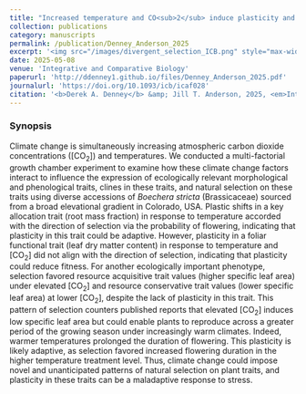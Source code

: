 ```yaml
---
title: "Increased temperature and CO<sub>2</sub> induce plasticity and impose novel selection on plant traits"
collection: publications
category: manuscripts
permalink: /publication/Denney_Anderson_2025
excerpt: '<img src="/images/divergent_selection_ICB.png" style="max-width:60%; height:auto; display:block; margin:auto;"/> <br>We found a multifactorial manipulation of elevated temperature and CO<sub>2</sub> induced plasticity in traits but selection may not operate in the same direction, producing potentially maladaptive plasticity.'  
date: 2025-05-08
venue: 'Integrative and Comparative Biology'
paperurl: 'http://ddenney1.github.io/files/Denney_Anderson_2025.pdf'
journalurl: 'https://doi.org/10.1093/icb/icaf028'
citation: '<b>Derek A. Denney</b> &amp; Jill T. Anderson, 2025, <em>Integrative and Comparative Biology</em>'
---
```

### Synopsis  

Climate change is simultaneously increasing atmospheric carbon dioxide concentrations ([CO<sub>2</sub>]) and temperatures. We conducted a multi-factorial growth chamber experiment to examine how these climate change factors interact to influence the expression of ecologically relevant morphological and phenological traits, clines in these traits, and natural selection on these traits using diverse accessions of *Boechera stricta* (Brassicaceae) sourced from a broad elevational gradient in Colorado, USA. Plastic shifts in a key allocation trait (root mass fraction) in response to temperature accorded with the direction of selection via the probability of flowering, indicating that plasticity in this trait could be adaptive. However, plasticity in a foliar functional trait (leaf dry matter content) in response to temperature and [CO<sub>2</sub>] did not align with the direction of selection, indicating that plasticity could reduce fitness. For another ecologically important phenotype, selection favored resource acquisitive trait values (higher specific leaf area) under elevated [CO<sub>2</sub>] and resource conservative trait values (lower specific leaf area) at lower [CO<sub>2</sub>], despite the lack of plasticity in this trait. This pattern of selection counters published reports that elevated [CO<sub>2</sub>] induces low specific leaf area but could enable plants to reproduce across a greater period of the growing season under increasingly warm climates. Indeed, warmer temperatures prolonged the duration of flowering. This plasticity is likely adaptive, as selection favored increased flowering duration in the higher temperature treatment level. Thus, climate change could impose novel and unanticipated patterns of natural selection on plant traits, and plasticity in these traits can be a maladaptive response to stress.

